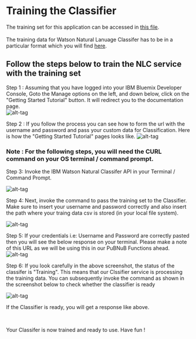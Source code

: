 # Training the Classifier
 
 The training set for this application can be accessed in [this file](train.csv).
 <br>
  <br>
The training data for Watson Natural Lanuage Classifer has to be in a particular format which you will find [here](https://console.bluemix.net/docs/services/natural-language-classifier/using-your-data.html#using-your-own-data). 


 
## Follow the steps below to train the NLC service with the training set
  
Step 1 : Assuming that you have logged into your IBM Bluemix Developer Console, Goto the Manage options on the left, 
         and down below, click on the "Getting Started Tutorial" button. It will redirect you to the documentation page.      
        ![alt-tag](https://github.com/shyampurk/eventFeedbackClassifier/blob/master/screenshots/trainingClassifier/watsonAPIstep4.png)

Step 2 : If you follow the process you can see how to form the url with the username and password and pass your custom data for Classification. Here is how the "Getting Started Tutorial" pages looks like.
   ![alt-tag](https://github.com/shyampurk/eventFeedbackClassifier/blob/master/screenshots/trainingClassifier/watsonAPIstep4A.png)
        

### Note : For the following steps, you will need the CURL command on your OS terminal / command prompt. 

        
Step 3: Invoke the IBM Watson Natural Classifer API in your Terminal / Command Prompt.   

![alt-tag](https://github.com/shyampurk/eventFeedbackClassifier/blob/master/screenshots/trainingClassifier/watsonAPIstep9.png)

Step 4: Next, invoke the command to pass the training set to the Classifier. Make sure to insert your username and password correctly and also insert the path where your traing data csv is stored (in your local file system). 

![alt-tag](https://github.com/shyampurk/eventFeedbackClassifier/blob/master/screenshots/trainingClassifier/watsonAPIstep10.png)

Step 5: If your credentials i.e: Username and Password are correctly pasted then you will see the below response on your terminal. Please make a note of this URL as we will be using this in our PuBNuB Functions ahead.  ![alt-tag](https://github.com/shyampurk/eventFeedbackClassifier/blob/master/screenshots/trainingClassifier/watsonAPIstep11.png)

Step 6: If you look carefully in the above screenshot, the status of the classifer is "Training". This means that our Clssifier service is processing the training data. You can subsequently invoke the command as shown in the screenshot below to check whether the classifier is ready  

![alt-tag](https://github.com/shyampurk/eventFeedbackClassifier/blob/master/screenshots/trainingClassifier/watsonAPIstep12.png)

If the Classifier is ready, you will get a response like above. 

<br>

Your Classifer is now trained and ready to use. Have fun !

